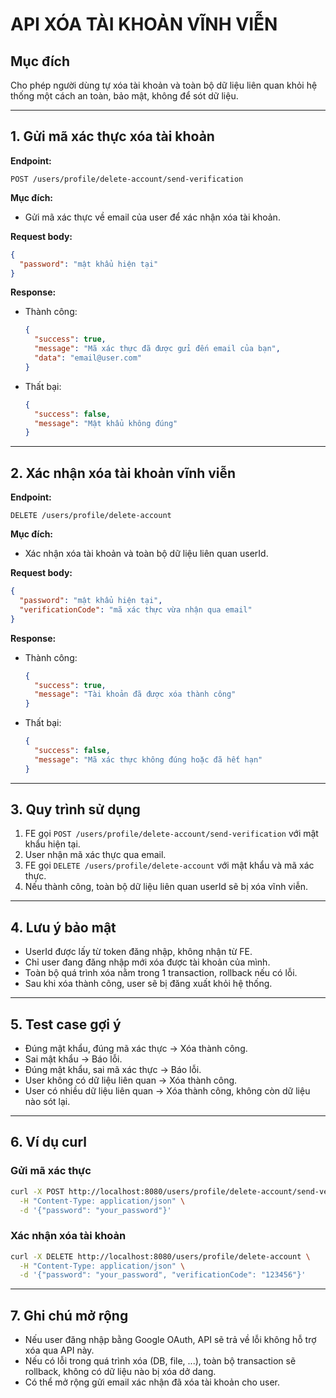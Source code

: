 # API XÓA TÀI KHOẢN VĨNH VIỄN

## Mục đích

Cho phép người dùng tự xóa tài khoản và toàn bộ dữ liệu liên quan khỏi hệ thống một cách an toàn, bảo mật, không để sót dữ liệu.

---

## 1. Gửi mã xác thực xóa tài khoản

**Endpoint:**

```
POST /users/profile/delete-account/send-verification
```

**Mục đích:**

- Gửi mã xác thực về email của user để xác nhận xóa tài khoản.

**Request body:**

```json
{
  "password": "mật khẩu hiện tại"
}
```

**Response:**

- Thành công:
  ```json
  {
    "success": true,
    "message": "Mã xác thực đã được gửi đến email của bạn",
    "data": "email@user.com"
  }
  ```
- Thất bại:
  ```json
  {
    "success": false,
    "message": "Mật khẩu không đúng"
  }
  ```

---

## 2. Xác nhận xóa tài khoản vĩnh viễn

**Endpoint:**

```
DELETE /users/profile/delete-account
```

**Mục đích:**

- Xác nhận xóa tài khoản và toàn bộ dữ liệu liên quan userId.

**Request body:**

```json
{
  "password": "mật khẩu hiện tại",
  "verificationCode": "mã xác thực vừa nhận qua email"
}
```

**Response:**

- Thành công:
  ```json
  {
    "success": true,
    "message": "Tài khoản đã được xóa thành công"
  }
  ```
- Thất bại:
  ```json
  {
    "success": false,
    "message": "Mã xác thực không đúng hoặc đã hết hạn"
  }
  ```

---

## 3. Quy trình sử dụng

1. FE gọi `POST /users/profile/delete-account/send-verification` với mật khẩu hiện tại.
2. User nhận mã xác thực qua email.
3. FE gọi `DELETE /users/profile/delete-account` với mật khẩu và mã xác thực.
4. Nếu thành công, toàn bộ dữ liệu liên quan userId sẽ bị xóa vĩnh viễn.

---

## 4. Lưu ý bảo mật

- UserId được lấy từ token đăng nhập, không nhận từ FE.
- Chỉ user đang đăng nhập mới xóa được tài khoản của mình.
- Toàn bộ quá trình xóa nằm trong 1 transaction, rollback nếu có lỗi.
- Sau khi xóa thành công, user sẽ bị đăng xuất khỏi hệ thống.

---

## 5. Test case gợi ý

- Đúng mật khẩu, đúng mã xác thực → Xóa thành công.
- Sai mật khẩu → Báo lỗi.
- Đúng mật khẩu, sai mã xác thực → Báo lỗi.
- User không có dữ liệu liên quan → Xóa thành công.
- User có nhiều dữ liệu liên quan → Xóa thành công, không còn dữ liệu nào sót lại.

---

## 6. Ví dụ curl

### Gửi mã xác thực

```bash
curl -X POST http://localhost:8080/users/profile/delete-account/send-verification \
  -H "Content-Type: application/json" \
  -d '{"password": "your_password"}'
```

### Xác nhận xóa tài khoản

```bash
curl -X DELETE http://localhost:8080/users/profile/delete-account \
  -H "Content-Type: application/json" \
  -d '{"password": "your_password", "verificationCode": "123456"}'
```

---

## 7. Ghi chú mở rộng

- Nếu user đăng nhập bằng Google OAuth, API sẽ trả về lỗi không hỗ trợ xóa qua API này.
- Nếu có lỗi trong quá trình xóa (DB, file, ...), toàn bộ transaction sẽ rollback, không có dữ liệu nào bị xóa dở dang.
- Có thể mở rộng gửi email xác nhận đã xóa tài khoản cho user.
